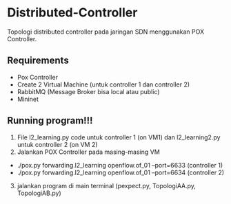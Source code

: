 # Distributed-Controller
Topologi distributed controller pada jaringan SDN menggunakan POX Controller.

## Requirements
- Pox Controller
- Create 2 Virtual Machine (untuk controller 1 dan controller 2)
- RabbitMQ (Message Broker bisa local atau public)
- Mininet

## Running program!!!
1. File l2_learning.py code untuk controller 1 (on VM1) dan l2_learning2.py untuk controller 2 (on VM 2)
2. Jalankan POX Controller pada masing-masing VM

- ./pox.py forwarding.l2_learning openflow.of_01 –port=6633 (controller 1)
- ./pox.py forwarding.l2_learning openflow.of_01 –port=6634 (controller 2)

3. jalankan program di main terminal (pexpect.py, TopologiAA.py, TopologiAB.py)

